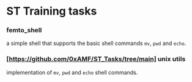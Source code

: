 # ST Training tasks
### femto_shell
a simple shell that supports the basic shell commands `mv`, `pwd` and `echo`.
### [https://github.com/0xAMF/ST_Tasks/tree/main] unix utils
implementation of `mv`, `pwd` and `echo` shell commands.

